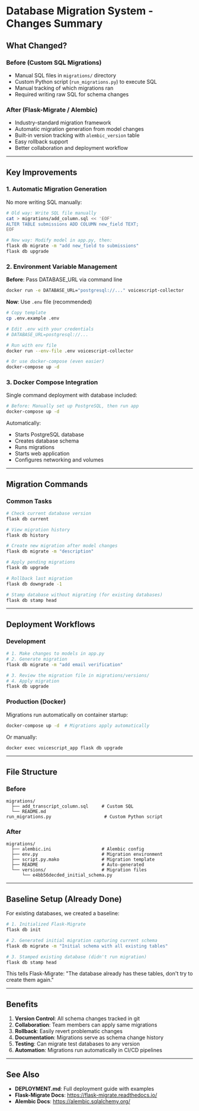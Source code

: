 # Database Migration System - Changes Summary

## What Changed?

### Before (Custom SQL Migrations)
- Manual SQL files in `migrations/` directory
- Custom Python script (`run_migrations.py`) to execute SQL
- Manual tracking of which migrations ran
- Required writing raw SQL for schema changes

### After (Flask-Migrate / Alembic)
- Industry-standard migration framework
- Automatic migration generation from model changes
- Built-in version tracking with `alembic_version` table
- Easy rollback support
- Better collaboration and deployment workflow

---

## Key Improvements

### 1. Automatic Migration Generation
No more writing SQL manually:
```bash
# Old way: Write SQL file manually
cat > migrations/add_column.sql << 'EOF'
ALTER TABLE submissions ADD COLUMN new_field TEXT;
EOF

# New way: Modify model in app.py, then:
flask db migrate -m "add new_field to submissions"
flask db upgrade
```

### 2. Environment Variable Management
**Before**: Pass DATABASE_URL via command line
```bash
docker run -e DATABASE_URL="postgresql://..." voicescript-collector
```

**Now**: Use `.env` file (recommended)
```bash
# Copy template
cp .env.example .env

# Edit .env with your credentials
# DATABASE_URL=postgresql://...

# Run with env file
docker run --env-file .env voicescript-collector

# Or use docker-compose (even easier)
docker-compose up -d
```

### 3. Docker Compose Integration
Single command deployment with database included:
```bash
# Before: Manually set up PostgreSQL, then run app
docker-compose up -d
```

Automatically:
- Starts PostgreSQL database
- Creates database schema
- Runs migrations
- Starts web application
- Configures networking and volumes

---

## Migration Commands

### Common Tasks

```bash
# Check current database version
flask db current

# View migration history
flask db history

# Create new migration after model changes
flask db migrate -m "description"

# Apply pending migrations
flask db upgrade

# Rollback last migration
flask db downgrade -1

# Stamp database without migrating (for existing databases)
flask db stamp head
```

---

## Deployment Workflows

### Development
```bash
# 1. Make changes to models in app.py
# 2. Generate migration
flask db migrate -m "add email verification"

# 3. Review the migration file in migrations/versions/
# 4. Apply migration
flask db upgrade
```

### Production (Docker)
Migrations run automatically on container startup:
```bash
docker-compose up -d  # Migrations apply automatically
```

Or manually:
```bash
docker exec voicescript_app flask db upgrade
```

---

## File Structure

### Before
```
migrations/
  ├── add_transcript_column.sql     # Custom SQL
  └── README.md
run_migrations.py                    # Custom Python script
```

### After
```
migrations/
  ├── alembic.ini                   # Alembic config
  ├── env.py                        # Migration environment
  ├── script.py.mako                # Migration template
  ├── README                        # Auto-generated
  └── versions/                     # Migration files
      └── e4bb56decded_initial_schema.py
```

---

## Baseline Setup (Already Done)

For existing databases, we created a baseline:

```bash
# 1. Initialized Flask-Migrate
flask db init

# 2. Generated initial migration capturing current schema
flask db migrate -m "Initial schema with all existing tables"

# 3. Stamped existing database (didn't run migration)
flask db stamp head
```

This tells Flask-Migrate: "The database already has these tables, don't try to create them again."

---

## Benefits

1. **Version Control**: All schema changes tracked in git
2. **Collaboration**: Team members can apply same migrations
3. **Rollback**: Easily revert problematic changes
4. **Documentation**: Migrations serve as schema change history
5. **Testing**: Can migrate test databases to any version
6. **Automation**: Migrations run automatically in CI/CD pipelines

---

## See Also

- **DEPLOYMENT.md**: Full deployment guide with examples
- **Flask-Migrate Docs**: https://flask-migrate.readthedocs.io/
- **Alembic Docs**: https://alembic.sqlalchemy.org/
